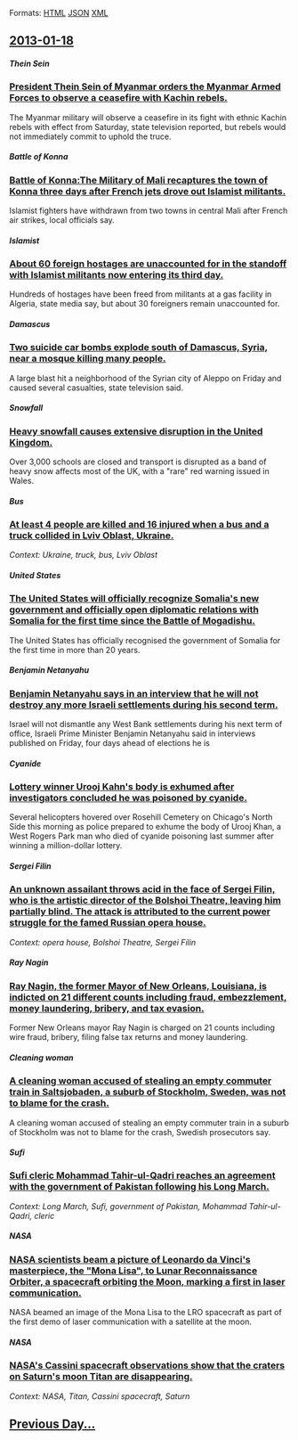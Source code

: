 
Formats: [HTML](2013/01/18/index.html)  [JSON](2013/01/18/index.json)  [XML](2013/01/18/index.xml)  

## [2013-01-18](/news/2013/01/18/index.md)

##### Thein Sein
### [President Thein Sein of Myanmar orders the Myanmar Armed Forces to observe a ceasefire with Kachin rebels. ](/news/2013/01/18/president-thein-sein-of-myanmar-orders-the-myanmar-armed-forces-to-observe-a-ceasefire-with-kachin-rebels.md)
The Myanmar military will observe a ceasefire in its fight with ethnic Kachin rebels with effect from Saturday, state television reported, but rebels would not immediately commit to uphold the truce.

##### Battle of Konna
### [Battle of Konna:The Military of Mali recaptures the town of Konna three days after French jets drove out Islamist militants. ](/news/2013/01/18/battle-of-konna-the-military-of-mali-recaptures-the-town-of-konna-three-days-after-french-jets-drove-out-islamist-militants.md)
Islamist fighters have withdrawn from two towns in central Mali after French air strikes, local officials say.

##### Islamist
### [About 60 foreign hostages are unaccounted for in the standoff with Islamist militants now entering its third day. ](/news/2013/01/18/about-60-foreign-hostages-are-unaccounted-for-in-the-standoff-with-islamist-militants-now-entering-its-third-day.md)
Hundreds of hostages have been freed from militants at a gas facility in Algeria, state media say, but about 30 foreigners remain unaccounted for.

##### Damascus
### [Two suicide car bombs explode south of Damascus, Syria, near a mosque killing many people. ](/news/2013/01/18/two-suicide-car-bombs-explode-south-of-damascus-syria-near-a-mosque-killing-many-people.md)
A large blast hit a neighborhood of the Syrian city of Aleppo on Friday and caused several casualties, state television said.

##### Snowfall
### [Heavy snowfall causes extensive disruption in the United Kingdom. ](/news/2013/01/18/heavy-snowfall-causes-extensive-disruption-in-the-united-kingdom.md)
Over 3,000 schools are closed and transport is disrupted as a band of heavy snow affects most of the UK, with a &quot;rare&quot; red warning issued in Wales.

##### Bus
### [At least 4 people are killed and 16 injured when a bus and a truck collided in Lviv Oblast, Ukraine. ](/news/2013/01/18/at-least-4-people-are-killed-and-16-injured-when-a-bus-and-a-truck-collided-in-lviv-oblast-ukraine.md)
_Context: Ukraine, truck, bus, Lviv Oblast_

##### United States
### [The United States will officially recognize Somalia's new government and officially open diplomatic relations with Somalia for the first time since the Battle of Mogadishu. ](/news/2013/01/18/the-united-states-will-officially-recognize-somalia-s-new-government-and-officially-open-diplomatic-relations-with-somalia-for-the-first-tim.md)
The United States has officially recognised the government of Somalia for the first time in more than 20 years.

##### Benjamin Netanyahu
### [Benjamin Netanyahu says in an interview that he will not destroy any more Israeli settlements during his second term. ](/news/2013/01/18/benjamin-netanyahu-says-in-an-interview-that-he-will-not-destroy-any-more-israeli-settlements-during-his-second-term.md)
Israel will not dismantle any West Bank settlements during his next term of office, Israeli Prime Minister Benjamin Netanyahu said in interviews published on Friday, four days ahead of elections he is

##### Cyanide
### [Lottery winner Urooj Kahn's body is exhumed after investigators concluded he was poisoned by cyanide. ](/news/2013/01/18/lottery-winner-urooj-kahn-s-body-is-exhumed-after-investigators-concluded-he-was-poisoned-by-cyanide.md)
Several helicopters hovered over Rosehill Cemetery on Chicago&apos;s North Side this morning as police prepared to exhume the body of Urooj Khan, a West Rogers Park man who died of cyanide poisoning last summer after winning a million-dollar lottery.

##### Sergei Filin
### [An unknown assailant throws acid in the face of Sergei Filin, who is the artistic director of the Bolshoi Theatre, leaving him partially blind. The attack is attributed to the current power struggle for the famed Russian opera house. ](/news/2013/01/18/an-unknown-assailant-throws-acid-in-the-face-of-sergei-filin-who-is-the-artistic-director-of-the-bolshoi-theatre-leaving-him-partially-bli.md)
_Context: opera house, Bolshoi Theatre, Sergei Filin_

##### Ray Nagin
### [Ray Nagin, the former Mayor of New Orleans, Louisiana, is indicted on 21 different counts including fraud, embezzlement, money laundering, bribery, and tax evasion. ](/news/2013/01/18/ray-nagin-the-former-mayor-of-new-orleans-louisiana-is-indicted-on-21-different-counts-including-fraud-embezzlement-money-laundering-b.md)
Former New Orleans mayor Ray Nagin is charged on 21 counts including wire fraud, bribery, filing false tax returns and money laundering.

##### Cleaning woman
### [A cleaning woman accused of stealing an empty commuter train in Saltsjobaden, a suburb of Stockholm, Sweden, was not to blame for the crash. ](/news/2013/01/18/a-cleaning-woman-accused-of-stealing-an-empty-commuter-train-in-saltsjapbaden-a-suburb-of-stockholm-sweden-was-not-to-blame-for-the-crash.md)
A cleaning woman accused of stealing an empty commuter train in a suburb of Stockholm was not to blame for the crash, Swedish prosecutors say.

##### Sufi
### [Sufi cleric Mohammad Tahir-ul-Qadri reaches an agreement with the government of Pakistan following his Long March. ](/news/2013/01/18/sufi-cleric-mohammad-tahir-ul-qadri-reaches-an-agreement-with-the-government-of-pakistan-following-his-long-march.md)
_Context: Long March, Sufi, government of Pakistan, Mohammad Tahir-ul-Qadri, cleric_

##### NASA
### [NASA scientists beam a picture of Leonardo da Vinci's masterpiece, the "Mona Lisa", to Lunar Reconnaissance Orbiter, a spacecraft orbiting the Moon, marking a first in laser communication. ](/news/2013/01/18/nasa-scientists-beam-a-picture-of-leonardo-da-vinci-s-masterpiece-the-mona-lisa-to-lunar-reconnaissance-orbiter-a-spacecraft-orbiting-t.md)
NASA beamed an image of the Mona Lisa to the LRO spacecraft as part of the first demo of laser communication with a satellite at the moon.

##### NASA
### [NASA's Cassini spacecraft observations show that the craters on Saturn's moon Titan are disappearing. ](/news/2013/01/18/nasaas-cassini-spacecraft-observations-show-that-the-craters-on-saturnas-moon-titan-are-disappearing.md)
_Context: NASA, Titan, Cassini spacecraft, Saturn_

## [Previous Day...](/news/2013/01/17/index.md)

